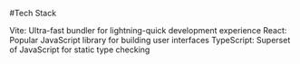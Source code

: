 #Tech Stack

Vite: Ultra-fast bundler for lightning-quick development experience
React: Popular JavaScript library for building user interfaces
TypeScript: Superset of JavaScript for static type checking
